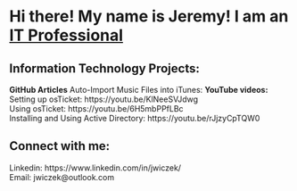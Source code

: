 <h1>Hi there! My name is Jeremy! I am an <a href="https://www.linkedin.com/in/jwiczek/">IT Professional</a></h1>

<h2>Information Technology Projects:</h2>
<b>GitHub Articles</b>
  Auto-Import Music Files into iTunes: 
<b>YouTube videos:</b> <br>
  Setting up osTicket: https://youtu.be/KlNeeSVJdwg <br>
  Using osTicket: https://youtu.be/6H5mbPPfLBc <br>
  Installing and Using Active Directory: https://youtu.be/rJjzyCpTQW0


<h2>Connect with me:</h2>
Linkedin: https://www.linkedin.com/in/jwiczek/ <br>
Email: jwiczek@outlook.com
